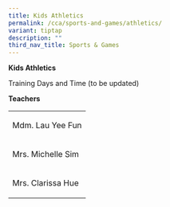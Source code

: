 ```yaml
---
title: Kids Athletics
permalink: /cca/sports-and-games/athletics/
variant: tiptap
description: ""
third_nav_title: Sports & Games
---
```

<p><strong>Kids Athletics</strong>
</p>
<p>Training Days and Time (to be updated)</p>
<p></p>
<p><strong>Teachers</strong>
</p>
<table style="minWidth: 25px">
<colgroup>
<col>
</colgroup>
<tbody>
<tr>
<td rowspan="1" colspan="1">
<p>Mdm. Lau Yee Fun</p>
</td>
</tr>
<tr>
<td rowspan="1" colspan="1">
<p>Mrs. Michelle Sim</p>
</td>
</tr>
<tr>
<td rowspan="1" colspan="1">
<p>Mrs. Clarissa Hue</p>
</td>
</tr>
</tbody>
</table>
<p></p>
